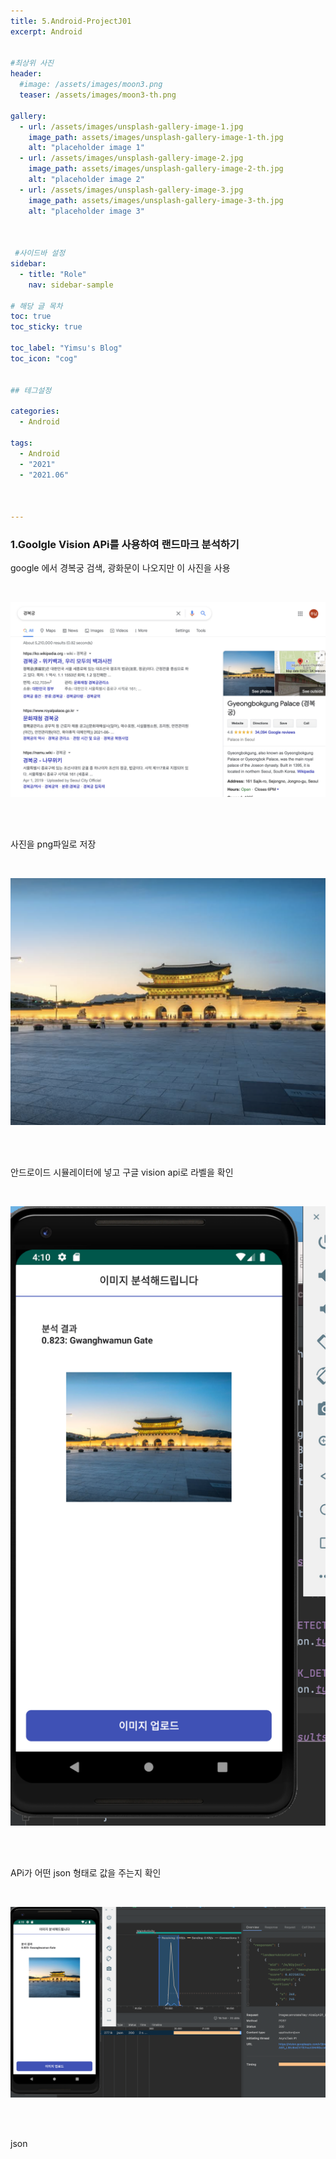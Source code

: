 ```yaml
---
title: 5.Android-ProjectJ01
excerpt: Android


#최상위 사진
header:
  #image: /assets/images/moon3.png
  teaser: /assets/images/moon3-th.png

gallery:
  - url: /assets/images/unsplash-gallery-image-1.jpg
    image_path: assets/images/unsplash-gallery-image-1-th.jpg
    alt: "placeholder image 1"
  - url: /assets/images/unsplash-gallery-image-2.jpg
    image_path: assets/images/unsplash-gallery-image-2-th.jpg
    alt: "placeholder image 2"
  - url: /assets/images/unsplash-gallery-image-3.jpg
    image_path: assets/images/unsplash-gallery-image-3-th.jpg
    alt: "placeholder image 3"
    


 #사이드바 설정 
sidebar:
  - title: "Role"
    nav: sidebar-sample

# 해당 글 목차
toc: true
toc_sticky: true

toc_label: "Yimsu's Blog"
toc_icon: "cog"


## 테그설정

categories:
  - Android

tags:
  - Android
  - "2021"
  - "2021.06"



---
```


### 1.Goolgle Vision APi를 사용하여 랜드마크 분석하기 


google 에서 경복궁 검색, 광화문이 나오지만 이 사진을 사용 

<br/>


![image](/assets/images/computervision/project1.png)

<br/>

<br/>

사진을 png파일로 저장 


<br/>


![image](/assets/images/computervision/project11.png)

<br/>


<br/>

안드로이드 시뮬레이터에 넣고 구글 vision api로 라벨을 확인 


<br/>


![image](/assets/images/computervision/project111.png)

<br/>


<br/>

APi가 어떤 json 형태로 값을 주는지 확인 


<br/>


![image](/assets/images/computervision/project1111.png)

<br/>


<br/>



json 


